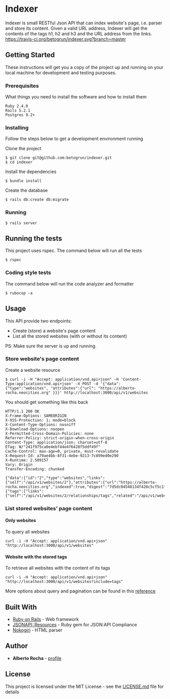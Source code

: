 # Indexer

Indexer is small RESTful Json API that can index website's page, i.e. parser and store its content.
Given a valid URL address, Indexer will get the contents of the tags h1, h2 and h3 and the URL address from the links.
https://travis-ci.org/betogrun/indexer.svg?branch=master

## Getting Started

These instructions will get you a copy of the project up and running on your local machine for development and testing purposes.

### Prerequisites

What things you need to install the software and how to install them

```
Ruby 2.4.0
Rails 5.2.1
Postgres 9.2+
```

### Installing

Follow the steps below to get a development environment running

Clone the project

```
$ git clone git@github.com:betogrun/indexer.git
$ cd indexer
```

Install the dependencies

```
$ bundle install
```

Create the database

```
$ rails db:create db:migrate
```

### Running
```
$ rails server
```

## Running the tests

This project uses rspec. The command below will run all the tests

```
$ rspec
```
### Coding style tests

The command below will run the code analyzer and formatter

```
$ rubocop -a
```

## Usage
This API provide two endpoints: 
  * Create (store) a website's page content
  * List all the stored websites (with or without its content)

PS: Make sure the server is up and running.

### Store website's page content

Create a website resource

```
$ curl -i -H "Accept: application/vnd.api+json" -H 'Content-Type:application/vnd.api+json' -X POST -d '{"data": {"type":"websites", "attributes":{"url": "https://alberto-rocha.neocities.org" }}}' http://localhost:3000/api/v1/websites
```

You should get something like this back

```
HTTP/1.1 200 OK
X-Frame-Options: SAMEORIGIN
X-XSS-Protection: 1; mode=block
X-Content-Type-Options: nosniff
X-Download-Options: noopen
X-Permitted-Cross-Domain-Policies: none
Referrer-Policy: strict-origin-when-cross-origin
Content-Type: application/json; charset=utf-8
ETag: W/"241f975ca0e4ebf44e4f6428f5ddf49f"
Cache-Control: max-age=0, private, must-revalidate
X-Request-Id: a79ae4bb-8f31-4ebe-9213-7c899ed0e290
X-Runtime: 2.509157
Vary: Origin
Transfer-Encoding: chunked

{"data":{"id":"2","type":"websites","links":{"self":"/api/v1/websites/2"},"attributes":{"url":"https://alberto-rocha.neocities.org","indexed":true,"digest":"7d5dc04548134f428c5cf5c1f85902f8"},"relationships":{"tags":{"links":{"self":"/api/v1/websites/2/relationships/tags","related":"/api/v1/websites/2/tags"}}}}}
```


### List stored websites' page content

#### Only websites

To query all websites

```
curl -i -H "Accept: application/vnd.api+json" "http://localhost:3000/api/v1/websites"
```

#### Website with the stored tags

To retrieve all websites with the content of its tags

```
curl -i -H "Accept: application/vnd.api+json" "http://localhost:3000/api/v1/websites?include=tags"
```

More options about query and pagination can be found in this [reference](https://github.com/cerebris/jsonapi-resources/wiki/JSONAPI::Resources-Querystring-Examples)

## Built With

* [Ruby on Rails](https://rubyonrails.org/) - Web framework
* [JSONAPI::Resources](https://maven.apache.org/) - Ruby gem for JSON:API Compliance
* [Nokogiri](http://www.nokogiri.org//) - HTML parser


## Author

* **Alberto Rocha** - [profile](https://github.com/betogrun)


## License

This project is licensed under the MIT License - see the [LICENSE.md](LICENSE.md) file for details


